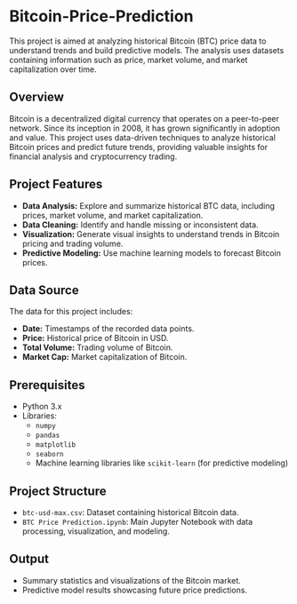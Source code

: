# Bitcoin-Price-Prediction

This project is aimed at analyzing historical Bitcoin (BTC) price data to understand trends and build predictive models. The analysis uses datasets containing information such as price, market volume, and market capitalization over time.

## Overview

Bitcoin is a decentralized digital currency that operates on a peer-to-peer network. Since its inception in 2008, it has grown significantly in adoption and value. This project uses data-driven techniques to analyze historical Bitcoin prices and predict future trends, providing valuable insights for financial analysis and cryptocurrency trading.

## Project Features

- **Data Analysis:** Explore and summarize historical BTC data, including prices, market volume, and market capitalization.
- **Data Cleaning:** Identify and handle missing or inconsistent data.
- **Visualization:** Generate visual insights to understand trends in Bitcoin pricing and trading volume.
- **Predictive Modeling:** Use machine learning models to forecast Bitcoin prices.

## Data Source

The data for this project includes:
- **Date:** Timestamps of the recorded data points.
- **Price:** Historical price of Bitcoin in USD.
- **Total Volume:** Trading volume of Bitcoin.
- **Market Cap:** Market capitalization of Bitcoin.

## Prerequisites

- Python 3.x
- Libraries:
  - `numpy`
  - `pandas`
  - `matplotlib`
  - `seaborn`
  - Machine learning libraries like `scikit-learn` (for predictive modeling)

## Project Structure

- `btc-usd-max.csv`: Dataset containing historical Bitcoin data.
- `BTC Price Prediction.ipynb`: Main Jupyter Notebook with data processing, visualization, and modeling.

## Output

- Summary statistics and visualizations of the Bitcoin market.
- Predictive model results showcasing future price predictions.
